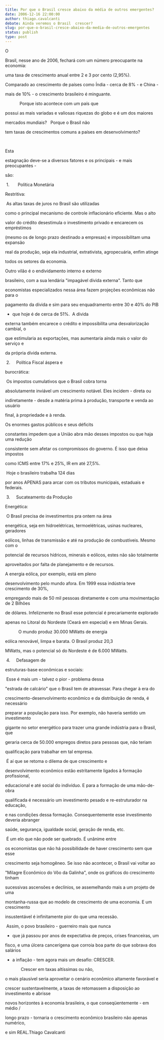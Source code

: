 ```yaml
---
title: Por que o Brasil cresce abaixo da média de outros emergentes?
date: 2006-12-16 22:00:00
author: thiago.cavalcanti
debate: Ainda veremos o Brasil  crescer?
slug: por-que-o-brasil-cresce-abaixo-da-media-de-outros-emergentes
status: publish 
type: post
---
```


  

  

O  

Brasil, nesse ano de 2006, fechará com um número preocupante na economia:  

uma taxa de crescimento anual entre 2 e 3 por cento (2,95%).   

Comparado ao crescimento de países como Índia - cerca de 8% - e China -  

mais de 10% - o crescimento brasileiro é minguante.  

  

            Porque isto acontece com um país que  

possui as mais variadas e valiosas riquezas do globo e é um dos maiores  

mercados mundiais?   Porque o Brasil não  

tem taxas de crescimentos comuns a países em desenvolvimento?  

  

   

  

Esta  

estagnação deve-se a diversos fatores e os principais - e mais preocupantes -  

são:  

  

  

  

 1.       Política Monetária  

Restritiva:  

  

  

  

 As altas taxas de juros no Brasil são utilizadas  

como o principal mecanismo de controle inflacionário eficiente. Mas o alto  

valor do crédito desestimula o investimento privado e encarecem os empréstimos  

(mesmo os de longo prazo destinado a empresas) e impossibilitam uma expansão  

real da produção, seja ela industrial, extrativista, agropecuária, enfim atinge  

todos os setores da economia.  

  

Outro vilão é o endividamento interno e externo  

brasileiro, com a sua lendária "impagável dívida externa". Tanto que  

economistas especializados nessa área fazem projeções econômicas não para o  

pagamento da dívida e sim para seu enquadramento entre 30 e 40% do PIB  

- que hoje é de cerca de 51%.  A dívida  

externa também encarece o crédito e impossibilita uma desvalorização cambial, o  

que estimularia as exportações, mas aumentaria ainda mais o valor do serviço e  

da própria dívida externa.  

  

  

  

 2.     Política Fiscal áspera e  

burocrática:  

  

  

  

 Os impostos cumulativos que o Brasil cobra torna  

absolutamente inviável um crescimento notável. Eles incidem - direta ou  

indiretamente - desde a matéria prima à produção, transporte e venda ao usuário  

final, à propriedade e à renda.   

  

Os enormes gastos públicos e seus déficits  

constantes impedem que a União abra mão desses impostos ou que haja uma redução  

consistente sem afetar os compromissos do governo. É isso que deixa impostos  

como ICMS entre 17% e 25%, IR em até 27,5%.   

  

  

  

 Hoje o brasileiro trabalha 124 dias  

por anos APENAS para arcar com os tributos municipais, estaduais e federais.  

  

  

  

 3.     Sucateamento da Produção  

Energética:  

  

  

  

 O Brasil precisa de investimentos pra ontem na área  

energética, seja em hidroelétricas, termoelétricas, usinas nucleares, geradores  

eólicos, linhas de transmissão e até na produção de combustíveis. Mesmo com o  

potencial de recursos hídricos, minerais e eólicos, estes não são totalmente  

aproveitados por falta de planejamento e de recursos.  

  

A energia eólica, por exemplo, está em pleno  

desenvolvimento pelo mundo afora. Em 1999 essa indústria teve crescimento de 30%,  

empregando mais de 50 mil pessoas diretamente e com uma movimentação de 2 Bilhões  

de dólares. Infelizmente no Brasil esse potencial é precariamente explorado  

apenas no Litoral do Nordeste (Ceará em especial) e em Minas Gerais.   

  

  

  

           O mundo produz 30.000 MWatts de energia  

eólica renovável, limpa e barata. O Brasil produz 20,3  

MWatts, mas o potencial só do Nordeste é de 6.000 MWatts.  

  

  

  

 4.     Defasagem de  

estruturas-base econômicas e sociais:  

  

  

  

 Esse é mais um - talvez o pior - problema dessa  

"estrada de calcário" que o Brasil tem de atravessar. Para chegar à era do  

crescimento-desenvolvimento econômico e da distribuição de renda, é necessário  

preparar a população para isso. Por exemplo, não haveria sentido um investimento  

gigante no setor energético para trazer uma grande indústria para o Brasil, que  

geraria cerca de 50.000 empregos diretos para pessoas que, não teriam  

qualificação para trabalhar em tal empresa.  

  

  

  

 É aí que se retoma o dilema de que crescimento e  

desenvolvimento econômico estão estritamente ligados à formação profissional,  

educacional e até social do indivíduo. E para a formação de uma mão-de-obra  

qualificada é necessário um investimento pesado e re-estruturador na educação,  

e nas condições dessa formação. Consequentemente esse investimento deveria abranger  

saúde, segurança, igualdade social, geração de renda, etc.   

  

  

  

 É um elo que não pode ser quebrado. É unânime entre  

os economistas que não há possibilidade de haver crescimento sem que esse  

crescimento seja homogêneo. Se isso não acontecer, o Brasil vai voltar ao  

"Milagre Econômico do Vôo da Galinha", onde os gráficos do crescimento tinham  

sucessivas ascensões e declínios, se assemelhando mais a um projeto de uma  

montanha-russa que ao modelo de crescimento de uma economia. E um crescimento  

insustentável é infinitamente pior do que uma recessão.   

  

  

  

 Assim, o povo brasileiro - guerreiro mais que nunca  

- que já passou por anos de expectativa de preços, crises financeiras, um  

fisco, e uma úlcera cancerígena que corroia boa parte do que sobrava dos salários  

- a inflação - tem agora mais um desafio: CRESCER.   

  

  

  

             Crescer em taxas altíssimas ou não,  

o mais plausível seria aproveitar o cenário econômico altamente favorável e  

crescer sustentavelmente, a taxas de retomassem a disposição ao investimento e abrisse  

novos horizontes à economia brasileira, o que conseqüentemente - em médio /  

longo prazo - tornaria o crescimento econômico brasileiro não apenas numérico,  

e sim REAL.Thiago Cavalcanti
